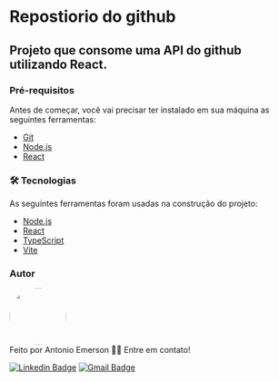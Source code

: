 # Repostiorio do github

## Projeto que consome uma API do github utilizando React.

### Pré-requisitos

Antes de começar, você vai precisar ter instalado em sua máquina as seguintes ferramentas:
- [Git](https://git-scm.com)
- [Node.js](https://nodejs.org/en/)
- [React](https://pt-br.reactjs.org/)


### 🛠 Tecnologias

As seguintes ferramentas foram usadas na construção do projeto:

- [Node.js](https://nodejs.org/en/)
- [React](https://pt-br.reactjs.org/)
- [TypeScript](https://www.typescriptlang.org/)
- [Vite](https://vitejs.dev/)

### Autor

 <img style="border-radius: 50%;" src="https://avatars.githubusercontent.com/u/45860122?v=4" width="100px;" alt=""/>
 <br />
Feito por Antonio Emerson 👋🏽 Entre em contato!




[![Linkedin Badge](https://img.shields.io/badge/-Emerson-blue?style=flat-square&logo=Linkedin&logoColor=white&link=https:/https://www.linkedin.com/in/antonio-emerson-pinheiro-7b59bb37/)](https://www.linkedin.com/in/antonio-emerson-pinheiro-7b59bb37/) 
[![Gmail Badge](https://img.shields.io/badge/-emerson.nessa@gmail.com-c14438?style=flat-square&logo=Gmail&logoColor=white&link=mailto:emerson.nessa@gmail.com)](mailto:emerson.nessa@gmail.com)
